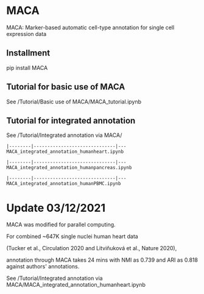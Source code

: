 # MACA
MACA: Marker-based automatic cell-type annotation for single cell expression data

## Installment
pip install MACA

## Tutorial for basic use of MACA
See /Tutorial/Basic use of MACA/MACA_tutorial.ipynb

## Tutorial for integrated annotation
See /Tutorial/Integrated annotation via MACA/

    |--------|------------------------------|---MACA_integrated_annotation_humanheart.ipynb

    |--------|------------------------------|---MACA_integrated_annotation_humanpancreas.ipynb
    
    |--------|------------------------------|---MACA_integrated_annotation_humanPBMC.ipynb
    

# Update 03/12/2021

MACA was modified for parallel computing.

For combined ~647K single nuclei human heart data 

(Tucker et al., Circulation 2020 and Litviňuková et al., Nature 2020), 

annotation through MACA takes 24 mins with NMI as 0.739 and ARI as 0.818 against authors' annotations. 

See /Tutorial/Integrated annotation via MACA/MACA_integrated_annotation_humanheart.ipynb
